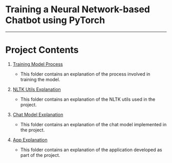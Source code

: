 # Training a Neural Network-based Chatbot using PyTorch
---

# Project Contents

1. [Training Model Process](./training_model_process/README.md)
   - This folder contains an explanation of the process involved in training the model.

2. [NLTK Utils Explanation](./nltk_utils_explanation/README.md)
   - This folder contains an explanation of the NLTK utils used in the project.

3. [Chat Model Explanation](./chat_model_explanation/README.md)
   - This folder contains an explanation of the chat model implemented in the project.

4. [App Explanation](./app_explanation/README.md)
   - This folder contains an explanation of the application developed as part of the project.

